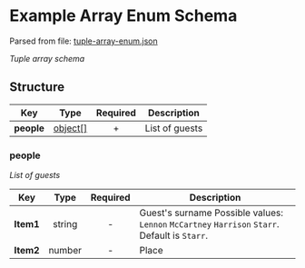 # __Example Array Enum Schema__
Parsed from file: [tuple-array-enum.json](https://github.com/McCastles/JMC/blob/master/examples/tuple-array-enum.json)

_Tuple array schema_
## __Structure__

|Key|Type|Required|Description|
|-|:-:|:-:|-|
|__people__|[object[]](#people)|+|List of guests|
### __people__
_List of guests_

|Key|Type|Required|Description|
|-|:-:|:-:|-|
|__Item1__|string|-|Guest's surname Possible values: `Lennon` `McCartney` `Harrison` `Starr`. Default is `Starr`.|
|__Item2__|number|-|Place|